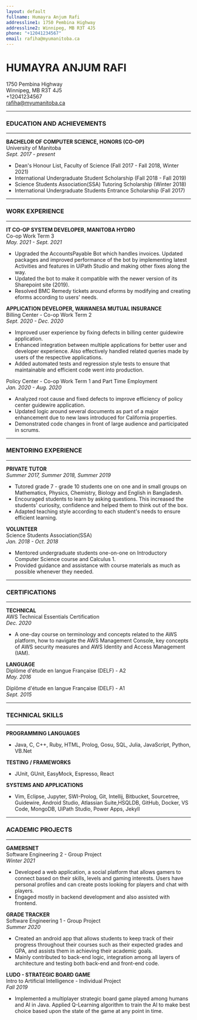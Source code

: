 ```yaml
---
layout: default
fullname: Humayra Anjum Rafi
addressline1: 1750 Pembina Highway
addressline2: Winnipeg, MB R3T 4J5
phone: "+12041234567"
email: rafiha@myumanitoba.ca
---
```


# **HUMAYRA ANJUM RAFI**

1750 Pembina Highway  
Winnipeg, MB R3T 4J5  
+12041234567  
rafiha@myumanitoba.ca  

___

### EDUCATION AND ACHIEVEMENTS

___

**BACHELOR OF COMPUTER SCIENCE, HONORS (CO-OP)**  
University of Manitoba  
_Sept. 2017 - present_

* Dean's Honour List, Faculty of Science (Fall 2017 - Fall 2018, Winter 2021)
* International Undergraduate Student Scholarship (Fall 2018 - Fall 2019)
* Science Students Association(SSA) Tutoring Scholarship (Winter 2018)
* International Undergraduate Students Entrance Scholarship (Fall 2017)

___

### WORK EXPERIENCE

___

**IT CO-OP SYSTEM DEVELOPER, MANITOBA HYDRO**  
Co-op Work Term 3  
_May. 2021 - Sept. 2021_

* Upgraded the AccountsPayable Bot which handles invoices. Updated packages and improved performance of the bot by implementing latest Activities and features in UiPath Studio and making other fixes along the way.
* Updated the bot to make it compatible with the newer version of its Sharepoint site (2019).
* Resolved BMC Remedy tickets around eforms by modifying and creating eforms according to users' needs.  

**APPLICATION DEVELOPER, WAWANESA MUTUAL INSURANCE**  
Billing Center - Co-op Work Term 2  
_Sept. 2020 - Dec. 2020_

* Improved user experience by fixing defects in billing center guidewire application.
* Enhanced integration between multiple applications for better user and developer experience. Also effectively handled related queries made by users of the respective applications.
* Added automated tests and regression style tests to ensure that maintainable and efficient code went into production.  

Policy Center - Co-op Work Term 1 and Part Time Employment  
_Jan. 2020 - Aug. 2020_

* Analyzed root cause and fixed defects to improve efficiency of policy center guidewire application.
* Updated logic around several documents as part of a major enhancement due to new laws introduced for California properties.
* Demonstrated code changes in front of large audience and participated in scrums.

___

### MENTORING EXPERIENCE

___

**PRIVATE TUTOR**  
_Summer 2017, Summer 2018, Summer 2019_  

* Tutored grade 7 - grade 10 students one on one and in small groups on Mathematics, Physics, Chemistry, Biology and English in Bangladesh.
* Encouraged students to learn by asking questions. This increased the students' curiosity, confidence and helped them to think out of the box.
* Adapted teaching style according to each student's needs to ensure efficient learning.  

**VOLUNTEER**  
Science Students Association(SSA)  
_Jan. 2018 - Oct. 2018_  

* Mentored undergraduate students one-on-one on Introductory Computer Science course and Calculus 1.
* Provided guidance and assistance with course materials as much as possible whenever they needed.

___

### CERTIFICATIONS

___

**TECHNICAL**  
AWS Technical Essentials Certification  
_Dec. 2020_

* A one-day course on terminology and concepts related to the AWS platform, how to navigate the AWS Management Console, key concepts of AWS security measures and AWS Identity and Access Management (IAM).

**LANGUAGE**  
Diplôme d'étude en langue Française (DELF) - A2  
_May. 2016_  

Diplôme d'étude en langue Française (DELF) - A1  
_Sept. 2015_

___

### TECHNICAL SKILLS

___

**PROGRAMMING LANGUAGES**

* Java, C, C++, Ruby, HTML, Prolog, Gosu, SQL, Julia, JavaScript, Python, VB.Net  

**TESTING / FRAMEWORKS**

* JUnit, GUnit, EasyMock, Espresso, React

**SYSTEMS AND APPLICATIONS**

* Vim, Eclipse, Jupyter, SWI-Prolog, Git, Intellij, Bitbucket, Sourcetree, Guidewire, Android Studio, Atlassian Suite,HSQLDB, GitHub, Docker, VS Code, MongoDB, UiPath Studio, Power Apps, Jekyll

___

### ACADEMIC PROJECTS

___

**GAMERSNET**  
Software Engineering 2 - Group Project  
_Winter 2021_

* Developed a web application, a social platform that allows gamers to connect based on their skills, levels and gaming interests. Users have personal profiles and can create posts looking for players and chat with players.
* Engaged mostly in backend development and also assisted with frontend.

**GRADE TRACKER**  
Software Engineering 1 - Group Project  
_Summer 2020_

* Created an android app that allows students to keep track of their progress throughout their courses such as their expected grades and GPA, and assists them in achieving their academic goals.
* Mainly contributed to back-end logic, integration among all layers of architecture and testing both back-end and front-end code.

**LUDO - STRATEGIC BOARD GAME**  
Intro to Artificial Intelligence - Individual Project  
_Fall 2019_

* Implemented a multiplayer strategic board game played among humans and AI in Java. Applied Q-Learning algorithm to train the AI to make best choice based upon the state of the game at any point in time.  
